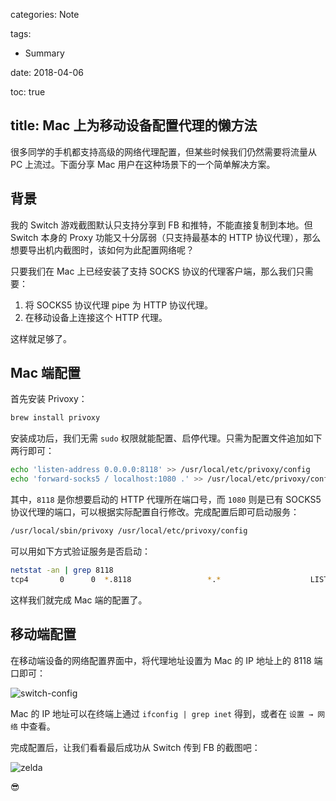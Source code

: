categories: Note

tags:

- Summary

date: 2018-04-06

toc: true

title: Mac 上为移动设备配置代理的懒方法
---

很多同学的手机都支持高级的网络代理配置，但某些时候我们仍然需要将流量从 PC 上流过。下面分享 Mac 用户在这种场景下的一个简单解决方案。

<!--more-->

## 背景
我的 Switch 游戏截图默认只支持分享到 FB 和推特，不能直接复制到本地。但 Switch 本身的 Proxy 功能又十分孱弱（只支持最基本的 HTTP 协议代理），那么想要导出机内截图时，该如何为此配置网络呢？

只要我们在 Mac 上已经安装了支持 SOCKS 协议的代理客户端，那么我们只需要：

1. 将 SOCKS5 协议代理 pipe 为 HTTP 协议代理。
2. 在移动设备上连接这个 HTTP 代理。

这样就足够了。

## Mac 端配置
首先安装 Privoxy：

``` bash
brew install privoxy
```

安装成功后，我们无需 `sudo` 权限就能配置、启停代理。只需为配置文件追加如下两行即可：

``` bash
echo 'listen-address 0.0.0.0:8118' >> /usr/local/etc/privoxy/config
echo 'forward-socks5 / localhost:1080 .' >> /usr/local/etc/privoxy/config
```

其中，`8118` 是你想要启动的 HTTP 代理所在端口号，而 `1080` 则是已有 SOCKS5 协议代理的端口，可以根据实际配置自行修改。完成配置后即可启动服务：

``` bash
/usr/local/sbin/privoxy /usr/local/etc/privoxy/config
```

可以用如下方式验证服务是否启动：

``` bash
netstat -an | grep 8118
tcp4       0      0  *.8118                 *.*                    LISTEN
```

这样我们就完成 Mac 端的配置了。


## 移动端配置
在移动端设备的网络配置界面中，将代理地址设置为 Mac 的 IP 地址上的 8118 端口即可：

![switch-config](/images/switch-config.jpg)

Mac 的 IP 地址可以在终端上通过 `ifconfig | grep inet` 得到，或者在 `设置 → 网络` 中查看。

完成配置后，让我们看看最后成功从 Switch 传到 FB 的截图吧：

![zelda](/images/zelda-0021.jpg)

😎
